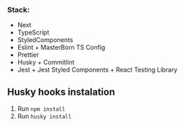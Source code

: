 ### Stack: 
- Next
- TypeScript
- StyledComponents
- Eslint + MasterBorn TS Config
- Prettier
- Husky + Commitlint
- Jest + Jest Styled Components + React Testing Library

## Husky hooks instalation

1. Run `npm install`
2. Run `husky install`

